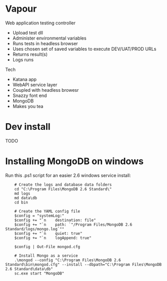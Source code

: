 Vapour
======

Web application testing controller

- Upload test dll
- Administer environmental variables
- Runs tests in headless browser
- Uses chosen set of saved variables to execute DEV/UAT/PROD URLs
- Returns result(s)
- Logs runs
 
Tech

- Katana app
- WebAPI service layer
- Coupled with headless browesr
- Snazzy font end
- MongoDB
- Makes you tea

Dev install
====
TODO

Installing MongoDB on windows
====

Run this .ps1 script for an easier 2.6 windows service install:

		# Create the logs and database data folders
		cd "C:\Program Files\MongoDB 2.6 Standard\"
		md logs
		md data\db
		cd bin

		# Create the YAML config file
		$config = "systemLog:"
		$config += "`n    destination: file"
		$config += "`n    path: `"/Program Files/MongoDB 2.6 Standard/logs/mongo.log`""
		$config += "`n    quiet: true"
		$config += "`n    logAppend: true"

		$config | Out-File mongod.cfg

		# Install Mongo as a service
		.\mongod --config "C:\Program Files\MongoDB 2.6 Standard\bin\mongod.cfg" --install --dbpath="C:\Program Files\MongoDB 2.6 Standard\data\db"
		sc.exe start "MongoDB"